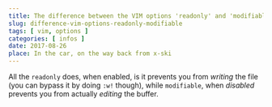 ```yaml
---
title: The difference between the VIM options 'readonly' and 'modifiable'
slug: difference-vim-options-readonly-modifiable
tags: [ vim, options ]
categories: [ infos ]
date: 2017-08-26
place: In the car, on the way back from x-ski
---
```


All the `readonly` does, when enabled, is it prevents you from *writing* the file
(you can bypass it by doing `:w!` though), while `modifiable`, when *disabled*
prevents you from actually *editing* the buffer.
